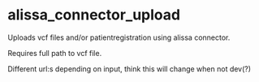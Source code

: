 # alissa_connector_upload

Uploads vcf files and/or patientregistration
using alissa connector.

Requires full path to vcf file.

Different url:s depending on input, 
think this will change when not dev(?)
